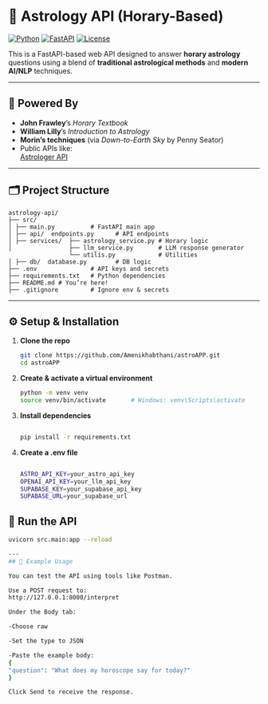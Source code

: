 # 🌌 Astrology API (Horary-Based)

[![Python](https://img.shields.io/badge/Python-3.10+-blue?logo=python)](https://www.python.org/)
[![FastAPI](https://img.shields.io/badge/FastAPI-0.100+-green?logo=fastapi)](https://fastapi.tiangolo.com/)
[![License](https://img.shields.io/badge/License-MIT-yellow.svg)](https://opensource.org/licenses/MIT)

This is a FastAPI-based web API designed to answer **horary astrology** questions using a blend of **traditional astrological methods** and **modern AI/NLP** techniques.

---

## 🧠 Powered By

- **John Frawley**’s *Horary Textbook*
- **William Lilly**’s *Introduction to Astrology*
- **Morin’s techniques** (via *Down-to-Earth Sky* by Penny Seator)
- Public APIs like:  
  [Astrologer API](https://rapidapi.com/gbattaglia/api/astrologer/)
---

## 🗂️ Project Structure
```
astrology-api/ 
├── src/ 
│ ├── main.py          # FastAPI main app 
│ ├── api/  endpoints.py      # API endpoints 
│ ├── services/  ├── astrology_service.py # Horary logic 
│                ├── llm_service.py       # LLM response generator 
                 └── utilis.py            # Utilities 
│ ├── db/  database.py        # DB logic 
├── .env               # API keys and secrets 
├── requirements.txt   # Python dependencies 
├── README.md # You’re here! 
├── .gitignore         # Ignore env & secrets

```
---

## ⚙️ Setup & Installation

1. **Clone the repo**
   ```bash
   git clone https://github.com/Amenikhabthani/astroAPP.git
   cd astroAPP
2. **Create & activate a virtual environment**
      ```bash
   python -m venv venv
   source venv/bin/activate       # Windows: venv\Scripts\activate

3. **Install dependencies**
   ```bash

   pip install -r requirements.txt

4. **Create a .env file**
   ```bash

   ASTRO_API_KEY=your_astro_api_key
   OPENAI_API_KEY=your_llm_api_key
   SUPABASE_KEY=your_supabase_api_key
   SUPABASE_URL=your_supabase_url

## 🚀 Run the API

   ```bash 
   uvicorn src.main:app --reload

---
## 🧪 Example Usage

You can test the API using tools like Postman.

Use a POST request to:
http://127.0.0.1:8000/interpret

Under the Body tab:

-Choose raw

-Set the type to JSON

-Paste the example body:
{
  "question": "What does my horoscope say for today?"
}

Click Send to receive the response.
